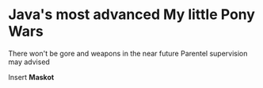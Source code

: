 # Java's most advanced My little Pony Wars
There won't be gore and weapons in the near future
Parentel supervision may advised

Insert **Maskot**
